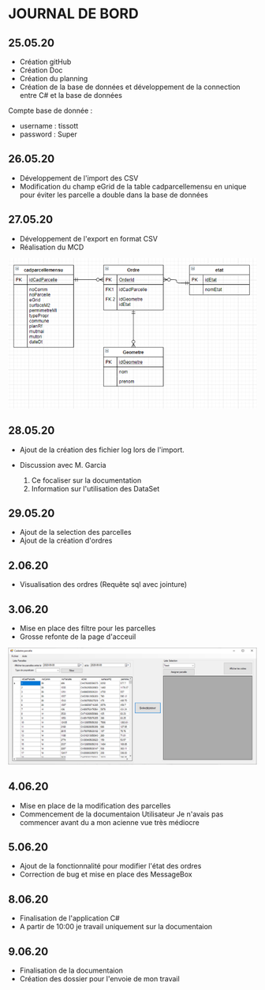 # JOURNAL DE BORD

## 25.05.20
- Création gitHub
- Création Doc
- Création du planning
- Création de la base de données et développement de la connection entre C# et la base de données

Compte base de donnée :
  - username : tissott
  - password : Super
  
## 26.05.20
- Développement de l'import des CSV
- Modification du champ eGrid de la table cadparcellemensu en unique pour éviter les parcelle a double dans la base de données

## 27.05.20
- Développement de l'export en format CSV
- Réalisation du MCD

![Resa database v1](/MCD.PNG)

## 28.05.20
- Ajout de la création des fichier log lors de l'import.

- Discussion avec M. Garcia
  1. Ce focaliser sur la documentation
  2. Information sur l'utilisation des DataSet

## 29.05.20
- Ajout de la selection des parcelles
- Ajout de la création d'ordres

## 2.06.20
- Visualisation des ordres (Requête sql avec jointure)
## 3.06.20
- Mise en place des filtre pour les parcelles
- Grosse refonte de la page d'acceuil

![Resa database v1](/Acceuil.PNG)

## 4.06.20
- Mise en place de la modification des parcelles
- Commencement de la documentaion Utilisateur
Je n'avais pas commencer avant du a mon acienne vue très médiocre
## 5.06.20
- Ajout de la fonctionnalité pour modifier l'état des ordres
- Correction de bug et mise en place des MessageBox
## 8.06.20
- Finalisation de l'application C#
- A partir de 10:00 je travail uniquement sur la documentaion
## 9.06.20
- Finalisation de la documentaion
- Création des dossier pour l'envoie de mon travail

